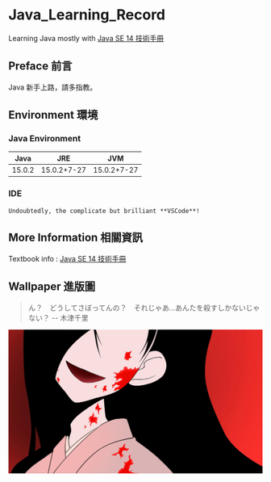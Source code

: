 # Java_Learning_Record
Learning Java mostly with [Java SE 14 技術手冊](http://books.gotop.com.tw/v_ACL059300)

## Preface  前言
Java 新手上路，請多指教。

## Environment  環境

### Java Environment
Java|JRE|JVM
-|:-:|-
15.0.2|15.0.2+7-27|15.0.2+7-27

### IDE
    Undoubtedly, the complicate but brilliant **VSCode**!

## More Information 相關資訊
Textbook info : [Java SE 14 技術手冊](http://books.gotop.com.tw/v_ACL059300)

## Wallpaper  進版圖
> ん？　どうしてさぼってんの？　それじゃあ...あんたを殺すしかないじゃない？
> -- 木津千里

![image](wallpaper416.jpg)

